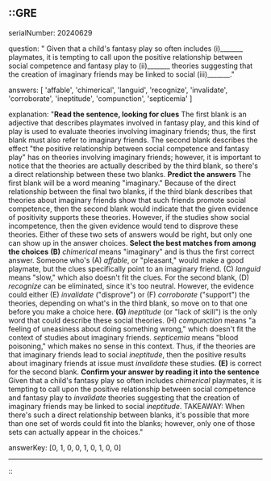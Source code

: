 ::GRE
---

serialNumber: 20240629

question: " Given that a child's fantasy play so often includes (i)_______ playmates, it is tempting to call upon the positive relationship between social competence and fantasy play to (ii)_______ theories suggesting that the creation of imaginary friends may be linked to social (iii)_______."

answers: [
  'affable',
  'chimerical',
  'languid',
  'recognize',
  'invalidate',
  'corroborate',
  'ineptitude',
  'compunction',
  'septicemia'
]

explanation: "<strong>Read the sentence, looking for clues</strong> The first blank is an adjective that describes playmates involved in fantasy play, and this kind of play is used to evaluate theories involving imaginary friends; thus, the first blank must also refer to imaginary friends. The second blank describes the effect \"the positive relationship between social competence and fantasy play\" has on theories involving imaginary friends; however, it is important to notice that the theories are actually described by the third blank, so there's a direct relationship between these two blanks. <strong>Predict the answers</strong> The first blank will be a word meaning \"imaginary.\" Because of the direct relationship between the final two blanks, if the third blank describes that theories about imaginary friends show that such friends promote social competence, then the second blank would indicate that the given evidence of positivity supports these theories. However, if the studies show social incompetence, then the given evidence would tend to disprove these theories. Either of these two sets of answers would be right, but only one can show up in the answer choices. <strong>Select the best matches from among the choices</strong> <strong>(B)</strong> <i>chimerical</i> means \"imaginary\" and is thus the first correct answer. Someone who's (A) <i>affable</i>, or \"pleasant,\" would make a good playmate, but the clues specifically point to an imaginary friend. (C) <i>languid</i> means \"slow,\" which also doesn't fit the clues. For the second blank, (D) <i>recognize</i> can be eliminated, since it's too neutral. However, the evidence could either (E) <i>invalidate</i> (\"disprove\") or (F) <i>corroborate </i>(\"support\") the theories, depending on what's in the third blank, so move on to that one before you make a choice here. <strong>(G)</strong> <i>ineptitude</i> (or \"lack of skill\") is the only word that could describe these social theories. (H) <i>compunction</i> means \"a feeling of uneasiness about doing something wrong,\" which doesn't fit the context of studies about imaginary friends. <i>septicemia</i> means \"blood poisoning,\" which makes no sense in this context. Thus, if the theories are that imaginary friends lead to social <i>ineptitude</i>, then the positive results about imaginary friends at issue must <i>invalidate</i> these studies. <strong>(E)</strong> is correct for the second blank.<i></i> <strong>Confirm your answer by reading it into the sentence</strong> Given that a child's fantasy play so often includes <i>chimerical</i> playmates, it is tempting to call upon the positive relationship between social competence and fantasy play to <i>invalidate </i>theories suggesting that the creation of imaginary friends may be linked to social <i>ineptitude</i>. TAKEAWAY: When there's such a direct relationship between blanks, it's possible that more than one set of words could fit into the blanks; however, only one of those sets can actually appear in the choices."

answerKey: [0, 1, 0, 0, 1, 0, 1, 0, 0]

---
::